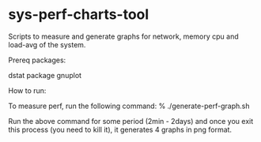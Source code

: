 # sys-perf-charts-tool
Scripts to measure and generate graphs for network, memory cpu and
load-avg of the system.

Prereq packages:

  dstat package
  gnuplot

How to run:

  To measure perf, run the following command:
  % ./generate-perf-graph.sh
  

Run the above command for some period (2min - 2days) and once you
exit this process (you need to kill it), it generates 4 graphs in
png format.
